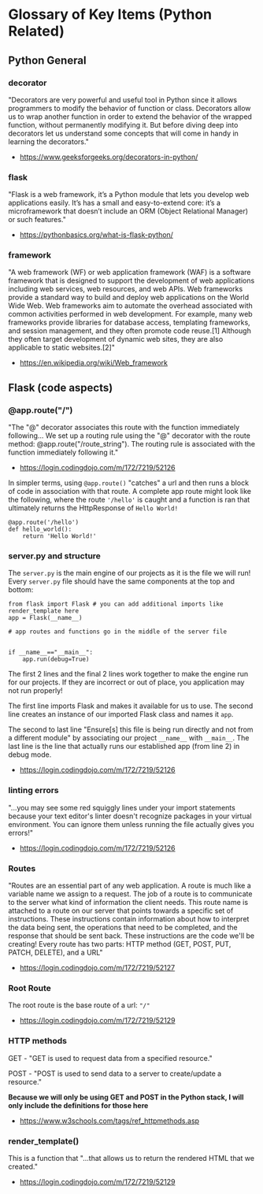 # Glossary of Key Items (Python Related)

## Python General

### decorator

"Decorators are very powerful and useful tool in Python since it allows programmers to modify the behavior of function or class. Decorators allow us to wrap another function in order to extend the behavior of the wrapped function, without permanently modifying it. But before diving deep into decorators let us understand some concepts that will come in handy in learning the decorators."
- https://www.geeksforgeeks.org/decorators-in-python/

### flask

"Flask is a web framework, it’s a Python module that lets you develop web applications easily. It’s has a small and easy-to-extend core: it’s a microframework that doesn’t include an ORM (Object Relational Manager) or such features."
- https://pythonbasics.org/what-is-flask-python/

### framework

"A web framework (WF) or web application framework (WAF) is a software framework that is designed to support the development of web applications including web services, web resources, and web APIs. Web frameworks provide a standard way to build and deploy web applications on the World Wide Web. Web frameworks aim to automate the overhead associated with common activities performed in web development. For example, many web frameworks provide libraries for database access, templating frameworks, and session management, and they often promote code reuse.[1] Although they often target development of dynamic web sites, they are also applicable to static websites.[2]"
- https://en.wikipedia.org/wiki/Web_framework

## Flask (code aspects)

### @app.route("/")

"The "@" decorator associates this route with the function immediately following... We set up a routing rule using the "@" decorator with the route method: @app.route("/route_string"). The routing rule is associated with the function immediately following it."
- https://login.codingdojo.com/m/172/7219/52126

In simpler terms, using ` @app.route() ` "catches" a url and then runs a block of code in association with that route. A complete app route might look like the following, where the route ` '/hello' ` is caught and a function is ran that ultimately returns the HttpResponse of ` Hello World! `
```PY
@app.route('/hello')
def hello_world():
    return 'Hello World!' 
```

### server.py and structure

The ` server.py ` is the main engine of our projects as it is the file we will run! Every ` server.py ` file should have the same components at the top and bottom:

```PY
from flask import Flask # you can add additional imports like render_template here
app = Flask(__name__)

# app routes and functions go in the middle of the server file


if __name__=="__main__":
    app.run(debug=True)
```

The first 2 lines and the final 2 lines work together to make the engine run for our projects. If they are incorrect or out of place, you application may not run properly!

The first line imports Flask and makes it available for us to use.
The second line creates an instance of our imported Flask class and names it ` app `.

The second to last line "Ensure[s] this file is being run directly and not from a different module" by associating our project `__name__` with `__main__`.
The last line is the line that actually runs our established app (from line 2) in debug mode.
- https://login.codingdojo.com/m/172/7219/52126

### linting errors

"...you may see some red squiggly lines under your import statements because your text editor's linter doesn't recognize packages in your virtual environment. You can ignore them unless running the file actually gives you errors!"
- https://login.codingdojo.com/m/172/7219/52126

### Routes

"Routes are an essential part of any web application. A route is much like a variable name we assign to a request. The job of a route is to communicate to the server what kind of information the client needs. This route name is attached to a route on our server that points towards a specific set of instructions. These instructions contain information about how to interpret the data being sent, the operations that need to be completed, and the response that should be sent back. These instructions are the code we'll be creating!
Every route has two parts: HTTP method (GET, POST, PUT, PATCH, DELETE), and a URL"
- https://login.codingdojo.com/m/172/7219/52127

### Root Route

The root route is the base route of a url: ` "/" `

- https://login.codingdojo.com/m/172/7219/52129

### HTTP methods

GET - "GET is used to request data from a specified resource."

POST - "POST is used to send data to a server to create/update a resource."

**Because we will only be using GET and POST in the Python stack, I will only include the definitions for those here**

- https://www.w3schools.com/tags/ref_httpmethods.asp

### render_template() 

This is a function that "...that allows us to return the rendered HTML that we created."
- https://login.codingdojo.com/m/172/7219/52129